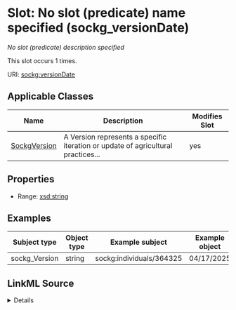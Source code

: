 

# Slot: No slot (predicate) name specified (sockg_versionDate)


_No slot (predicate) description specified_






This slot occurs 1 times.


URI: [sockg:versionDate](https://idir.uta.edu/sockg-ontology/docs/versionDate)



<!-- no inheritance hierarchy -->





## Applicable Classes

| Name | Description | Modifies Slot |
| --- | --- | --- |
| [SockgVersion](../classes/SockgVersion.md) | A Version represents a specific iteration or update of agricultural practices... |  yes  |







## Properties

* Range: [xsd:string](http://www.w3.org/2001/XMLSchema#string)






## Examples

| Subject type | Object type | Example subject | Example object | Occurrences |
| --- | --- | --- | --- | --- |
| sockg_Version | string | sockg:individuals/364325 | 04/17/2025 | 1 |




## LinkML Source

<details>

```yaml
name: sockg_versionDate
annotations:
  count:
    tag: count
    value: 1
description: No slot (predicate) description specified
title: No slot (predicate) name specified
examples:
- object:
    example_object: 04/17/2025
    example_object_type: string
    example_predicate: sockg:versionDate
    example_subject: sockg:individuals/364325
    example_subject_type: sockg_Version
from_schema: soc-kg
rank: 1000
domain: sockg_Version
slot_uri: sockg:versionDate
alias: sockg_versionDate
domain_of:
- sockg_Version
range: string

```
</details>